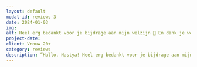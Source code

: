 ```yaml
---
layout: default
modal-id: reviews-3
date: 2024-01-03
img: 
alt: Heel erg bedankt voor je bijdrage aan mijn welzijn 🥰 En dank je wel in het algemeen voor onze gezellige en warme gesprekken, voor de manier waarop je me zo goed begeleidt.
project-date: 
client: Vrouw 20+
category: reviews
description: “Hallo, Nastya! Heel erg bedankt voor je bijdrage aan mijn welzijn 🥰 En dank je wel in het algemeen voor onze gezellige en warme gesprekken, voor de manier waarop je me zo goed begeleidt. De hele zomer ging voorbij onder de schaduw van depressie en apathie (zelfs de herinnering eraan voelt vaag en donker), maar nu voel ik me op een volledig andere golflengte. Ik neem alles om me heen op een nieuwe manier waar en analyseer het. Als de zon die door de wolken breekt en de lucht klaart!”
---
```

